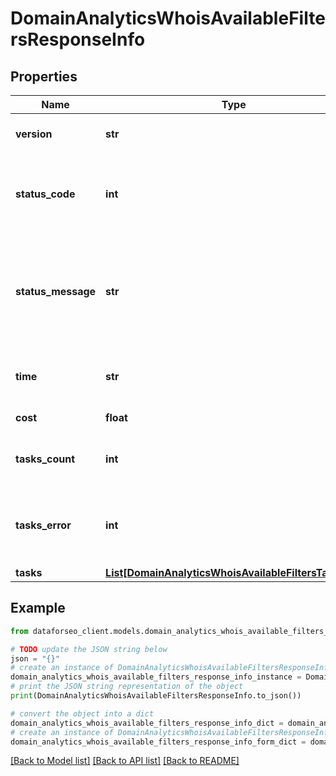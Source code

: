 # DomainAnalyticsWhoisAvailableFiltersResponseInfo


## Properties

Name | Type | Description | Notes
------------ | ------------- | ------------- | -------------
**version** | **str** | the current version of the API | [optional] 
**status_code** | **int** | general status code you can find the full list of the response codes here | [optional] 
**status_message** | **str** | general informational message you can find the full list of general informational messages here | [optional] 
**time** | **str** | total execution time, seconds | [optional] 
**cost** | **float** | total tasks cost, USD | [optional] 
**tasks_count** | **int** | the number of tasks in the tasks array | [optional] 
**tasks_error** | **int** | the number of tasks in the tasks array returned with an error | [optional] 
**tasks** | [**List[DomainAnalyticsWhoisAvailableFiltersTaskInfo]**](DomainAnalyticsWhoisAvailableFiltersTaskInfo.md) |  | [optional] 

## Example

```python
from dataforseo_client.models.domain_analytics_whois_available_filters_response_info import DomainAnalyticsWhoisAvailableFiltersResponseInfo

# TODO update the JSON string below
json = "{}"
# create an instance of DomainAnalyticsWhoisAvailableFiltersResponseInfo from a JSON string
domain_analytics_whois_available_filters_response_info_instance = DomainAnalyticsWhoisAvailableFiltersResponseInfo.from_json(json)
# print the JSON string representation of the object
print(DomainAnalyticsWhoisAvailableFiltersResponseInfo.to_json())

# convert the object into a dict
domain_analytics_whois_available_filters_response_info_dict = domain_analytics_whois_available_filters_response_info_instance.to_dict()
# create an instance of DomainAnalyticsWhoisAvailableFiltersResponseInfo from a dict
domain_analytics_whois_available_filters_response_info_form_dict = domain_analytics_whois_available_filters_response_info.from_dict(domain_analytics_whois_available_filters_response_info_dict)
```
[[Back to Model list]](../README.md#documentation-for-models) [[Back to API list]](../README.md#documentation-for-api-endpoints) [[Back to README]](../README.md)


